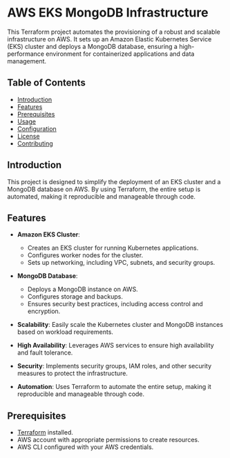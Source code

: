 # AWS EKS MongoDB Infrastructure

This Terraform project automates the provisioning of a robust and scalable infrastructure on AWS. It sets up an Amazon Elastic Kubernetes Service (EKS) cluster and deploys a MongoDB database, ensuring a high-performance environment for containerized applications and data management.

## Table of Contents

- [Introduction](#introduction)
- [Features](#features)
- [Prerequisites](#prerequisites)
- [Usage](#usage)
- [Configuration](#configuration)
- [License](#license)
- [Contributing](#contributing)

## Introduction

This project is designed to simplify the deployment of an EKS cluster and a MongoDB database on AWS. By using Terraform, the entire setup is automated, making it reproducible and manageable through code.

## Features

- **Amazon EKS Cluster**:
  - Creates an EKS cluster for running Kubernetes applications.
  - Configures worker nodes for the cluster.
  - Sets up networking, including VPC, subnets, and security groups.

- **MongoDB Database**:
  - Deploys a MongoDB instance on AWS.
  - Configures storage and backups.
  - Ensures security best practices, including access control and encryption.

- **Scalability**: Easily scale the Kubernetes cluster and MongoDB instances based on workload requirements.
- **High Availability**: Leverages AWS services to ensure high availability and fault tolerance.
- **Security**: Implements security groups, IAM roles, and other security measures to protect the infrastructure.
- **Automation**: Uses Terraform to automate the entire setup, making it reproducible and manageable through code.

## Prerequisites

- [Terraform](https://www.terraform.io/downloads.html) installed.
- AWS account with appropriate permissions to create resources.
- AWS CLI configured with your AWS credentials.